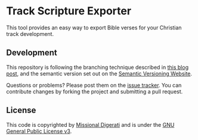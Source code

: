 # Track Scripture Exporter

This tool provides an easy way to export Bible verses for your Christian track development.

## Development

This repository is following the branching technique described in [this blog post](http://nvie.com/posts/a-successful-git-branching-model/), and the semantic version set out on the [Semantic Versioning Website](http://semver.org/).

Questions or problems? Please post them on the [issue tracker](https://github.com/MissionalDigerati/track-scripture-exporter/issues). You can contribute changes by forking the project and submitting a pull request.

## License

This code is copyrighted by [Missional Digerati](http://missionaldigerati.org) and is under the [GNU General Public License v3](http://www.gnu.org/licenses/gpl-3.0-standalone.html).
